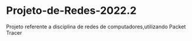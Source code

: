 # Projeto-de-Redes-2022.2
Projeto referente a disciplina de redes de computadores,utilizando Packet Tracer
